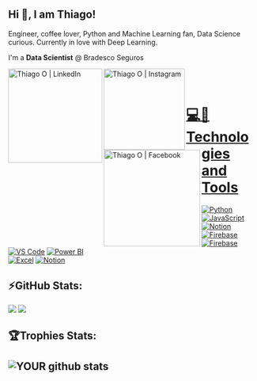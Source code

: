 ## Hi 👋, I am Thiago! 
Engineer, coffee lover, Python and Machine Learning fan, Data Science curious. Currently in love with Deep Learning.

I'm a **Data Scientist** @ Bradesco Seguros

<a href="https://linkedin.com/in/thiago-osorio"><img align="left" alt="Thiago O | LinkedIn" width="190px" src="https://img.shields.io/badge/Thiago Osorio-0077B5?style=for-the-badge&logo=linkedin&logoColor=white" />
<a href="https://instagram.com/tqueiroz33"><img align="left" alt="Thiago O | Instagram" width="164px" src="https://img.shields.io/badge/tqueiroz33-E4405F?style=for-the-badge&logo=instagram&logoColor=white" />
<a href="https://www.facebook.com/thiagoq33"><img align="left" alt="Thiago O | Facebook" width="195px" src="https://img.shields.io/badge/thiago osorio-1877F2?style=for-the-badge&logo=facebook&logoColor=white" />
<br />
<br />

# 💻🚀Technologies and Tools
<a href="https://www.w3schools.com/python/default.asp"><img alt="Python" src="https://img.shields.io/badge/Python-000000?style=for-the-badge&logo=python&logoColor=white"></a>
<a href="https://www.w3schools.com/js/default.asp"><img alt="JavaScript" src="https://img.shields.io/badge/JavaScript-000000?style=for-the-badge&logo=javascript&logoColor=white"></a>
<a href="https://analytics.google.com"><img alt="Notion" src="https://img.shields.io/badge/Google Analytics-000000?style=for-the-badge&logo=google%20analytics&logoColor=white"></a>
<a href="https://firebase.google.com/"><img alt="Firebase" src="https://img.shields.io/badge/Firebase-000000?style=for-the-badge&logo=firebase&logoColor=white"></a>
<a href="https://www.atlassian.com/br/software/jira"><img alt="Firebase" src="https://img.shields.io/badge/Jira-000000?style=for-the-badge&logo=jira&logoColor=white"></a>
<a href="https://code.visualstudio.com/"><img alt="VS Code" src="https://img.shields.io/badge/VS_Code-000000?style=for-the-badge&logo=visual%20studio%20code&logoColor=white"></a>
<a href="https://powerbi.microsoft.com/"><img alt="Power BI" src="https://img.shields.io/badge/PowerBI-000000?style=for-the-badge&logo=Power%20BI&logoColor=white"> </a>
<br />
<a href="https://www.microsoft.com/pt-br/microsoft-365/excel"><img alt="Excel" src="https://img.shields.io/badge/Excel-000000?style=for-the-badge&logo=microsoft-excel&logoColor=white"></a>
<a href="https://notion.so"><img alt="Notion" src="https://img.shields.io/badge/Notion-000000?style=for-the-badge&logo=notion&logoColor=white"></a>

## ⚡GitHub Stats:
![](https://github-readme-stats.vercel.app/api?username=thiago-osorio)
![](https://github-readme-stats.vercel.app/api/top-langs/?username=thiago-osorio)


## 🏆Trophies Stats:
![YOUR github stats](https://github-profile-trophy.vercel.app/?username=thiago-osorio)
---
